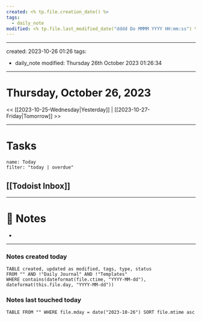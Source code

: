 ```yaml
---
created: <% tp.file.creation_date() %>
tags:
  - daily_note
modified: <% tp.file.last_modified_date("dddd Do MMMM YYYY HH:mm:ss") %>
---
```

---
created: 2023-10-26 01:26
tags:
  - daily_note
modified: Thursday 26th October 2023 01:26:34
---

# Thursday, October 26, 2023

<< [[2023-10-25-Wednesday|Yesterday]] | [[2023-10-27-Friday|Tomorrow]] >>

---
# Tasks
```todoist
name: Today
filter: "today | overdue"
```

## [[Todoist Inbox]]

---
# 📝 Notes
- 

---
### Notes created today
```dataview
TABLE created, updated as modified, tags, type, status
FROM "" AND !"Daily Journal" AND !"Templates"
WHERE contains(dateformat(file.ctime, "YYYY-MM-dd"), dateformat(this.file.day, "YYYY-MM-dd"))
```

### Notes last touched today
```dataview
TABLE FROM "" WHERE file.mday = date("2023-10-26") SORT file.mtime asc
```
